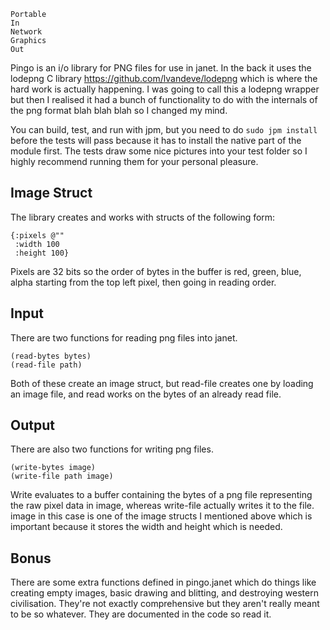 ```
Portable
In
Network
Graphics
Out
```
Pingo is an i/o library for PNG files for use in janet. In the back it uses the
lodepng C library https://github.com/lvandeve/lodepng which is where the hard
work is actually happening. I was going to call this a lodepng wrapper but then
I realised it had a bunch of functionality to do with the internals of the png
format blah blah blah so I changed my mind.

You can build, test, and run with jpm, but you need to do `sudo jpm install`
before the tests will pass because it has to install the native part of the
module first. The tests draw some nice pictures into your test folder so
I highly recommend running them for your personal pleasure.

## Image Struct
The library creates and works with structs of the following form:
```
{:pixels @""
 :width 100
 :height 100}
```
Pixels are 32 bits so the order of bytes in the buffer is red, green, blue,
alpha starting from the top left pixel, then going in reading order.

## Input
There are two functions for reading png files into janet.
```
(read-bytes bytes)
(read-file path)
```
Both of these create an image struct, but read-file creates one by loading an
image file, and read works on the bytes of an already read file.

## Output
There are also two functions for writing png files.
```
(write-bytes image)
(write-file path image)
```
Write evaluates to a buffer containing the bytes of a png file representing the
raw pixel data in image, whereas write-file actually writes it to the file.
image in this case is one of the image structs I mentioned above which is
important because it stores the width and height which is needed.

## Bonus
There are some extra functions defined in pingo.janet which do things like
creating empty images, basic drawing and blitting, and destroying western
civilisation. They're not exactly comprehensive but they aren't really meant to
be so whatever. They are documented in the code so read it.
